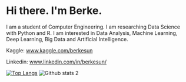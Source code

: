 # Hi there. I'm Berke.

I am a student of Computer Engineering. I am researching Data Science with Python and R. I am
interested in Data Analysis, Machine Learning, Deep Learning, Big Data and Artificial Intelligence.

Kaggle: www.kaggle.com/berkesun

Linkedin: www.linkedin.com/in/berkesun/

[![Top Langs](https://github-readme-stats.vercel.app/api/top-langs/?username=berkesun)](https://github.com/berkesun/github-readme-stats)
 ![Github stats 2](https://github-readme-stats.vercel.app/api?username=berkesun&show_icons=true&theme=radical) 




